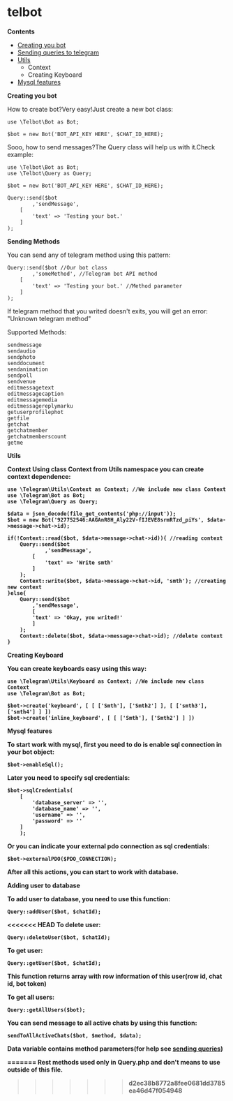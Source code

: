 # telbot

<b>Contents</b>
<ul>
	<li><a href = '#creating_bot'>Creating you bot</a></li>
	<li><a href = '#sending_queries'>Sending queries to telegram</a></li>
	<li>
		<a href = '#utils'>Utils</a>
		<ul>
			<li>Context</li>
			<li>Creating Keyboard</li>
		</ul>
	</li>
	<li><a href = '#mysql_features'>Mysql features</a></li>
</ul>

<b id='creating_bot'>Creating you bot</b>

How to create bot?Very easy!Just create a new bot class:

	use \Telbot\Bot as Bot;

	$bot = new Bot('BOT_API_KEY HERE', $CHAT_ID_HERE);
	
Sooo, how to send messages?The Query class will help us with it.Check example:

	use \Telbot\Bot as Bot;
	use \Telbot\Query as Query;
	
	$bot = new Bot('BOT_API_KEY HERE', $CHAT_ID_HERE);
	
	Query::send($bot
			,'sendMessage',
		[
			'text' => 'Testing your bot.'
		]
	);

<b id='sending_queries'>Sending Methods</b>
	
You can send any of telegram method using this pattern:

	Query::send($bot //Our bot class
			,'someMethod', //Telegram bot API method
		[
			'text' => 'Testing your bot.' //Method parameter
		]
	);

If telegram method that you writed doesn't exits, you will get an error: "Unknown telegram method"

Supported Methods:

	sendmessage
	sendaudio
	sendphoto
	senddocument
	sendanimation
	sendpoll
	sendvenue
	editmessagetext
	editmessagecaption
	editmessagemedia
	editmessagereplymarku
	getuserprofilephot
	getfile
	getchat
	getchatmember
	getchatmemberscount
	getme

<b href='#utils'>Utils</b>

<b href='#utils_context'>Context<b>
Using class Context from Utils namespace you can create context dependence:

	use \Telegram\Utils\Context as Context; //We include new class Context
	use \Telegram\Bot as Bot;
	use \Telegram\Query as Query;
	
	$data = json_decode(file_get_contents('php://input'));
	$bot = new Bot('927752546:AAGAnR8H_Aly22V-fIJEVE8srmRTzd_piYs', $data->message->chat->id);

	if(!Context::read($bot, $data->message->chat->id)){ //reading context
		Query::send($bot
				,'sendMessage',
			[
				'text' => 'Write smth'
			]
		);
		Context::write($bot, $data->message->chat->id, 'smth'); //creating new context
	}else{
		Query::send($bot
			,'sendMessage',
			[
			'text' => 'Okay, you writed!'
			]
		);
		Context::delete($bot, $data->message->chat->id); //delete context
	}
	
<b id='utils_keyboard'>Creating Keyboard</b>

You can create keyboards easy using this way:

	use \Telegram\Utils\Keyboard as Context; //We include new class Context
	use \Telegram\Bot as Bot;

	$bot->create('keyboard', [ [ ['Smth'], ['Smth2'] ], [ ['smth3'], ['smth4'] ] ])
	$bot->create('inline_keyboard', [ [ ['Smth'], ['Smth2'] ] ])

<b>Mysql features</b>

To start work with mysql, first you need to do is enable sql connection in your bot object:

	$bot->enableSql();

Later you need to specify sql credentials:

	$bot->sqlCredentials(
		[
			'database_server' => '',
			'database_name' => '',
			'username' => '',
			'password' => ''
		]
		);

Or you can indicate your external pdo connection as sql credentials:
	
	$bot->externalPDO($PDO_CONNECTION);

After all this actions, you can start to work with database.

Adding user to database

To add user to database, you need to use this function:

	Query::addUser($bot, $chatId);

<<<<<<< HEAD
To delete user:

	Query::deleteUser($bot, $chatId);

To get user:

	Query::getUser($bot, $chatId);

This function returns array with row information of this user(row id, chat id, bot token)

To get all users:

	Query::getAllUsers($bot);

You can send message to all active chats by using this function:

	sendToAllActiveChats($bot, $method, $data);

Data variable contains method parameters(for help see <a href='#sending_queries'>sending queries</a>)

=======
Rest methods used only in Query.php and don't means to use outside of this file.
>>>>>>> d2ec38b8772a8fee0681dd3785ea46d47f054948

